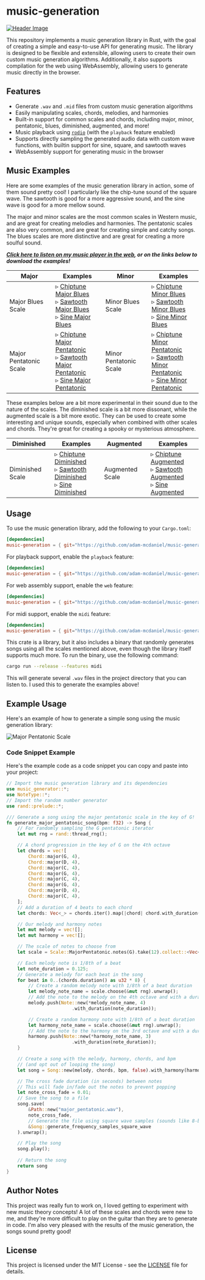 # music-generation

[![Header Image](assets/header.png)](https://adam-mcdaniel.github.io/music)

This repository implements a music generation library in Rust, with the goal of creating a simple and easy-to-use API for generating music. The library is designed to be flexible and extensible, allowing users to create their own custom music generation algorithms. Additionally, it also supports compilation for the web using WebAssembly, allowing users to generate music directly in the browser.

## Features

- Generate `.wav` and `.mid` files from custom music generation algorithms
- Easily manipulating scales, chords, melodies, and harmonies
- Built-in support for common scales and chords, including major, minor, pentatonic, blues, diminished, augmented, and more!
- Music playback using [`rodio`](https://crates.io/crates/rodio) (with the `playback` feature enabled)
- Supports directly sampling the generated audio data with custom wave functions, with builtin support for sine, square, and sawtooth waves
- WebAssembly support for generating music in the browser

## Music Examples

Here are some examples of the music generation library in action, some of them sound pretty cool! I particularly like the chip-tune sound of the square wave. The sawtooth is good for a more aggressive sound, and the sine wave is good for a more mellow sound.

The major and minor scales are the most common scales in Western music, and are great for creating melodies and harmonies. The pentatonic scales are also very common, and are great for creating simple and catchy songs. The blues scales are more distinctive and are great for creating a more soulful sound.

<!-- Put links on the names, not in a separate listen link -->
***[Click here to listen on my music player in the web](https://adam-mcdaniel.github.io/music), or on the links below to download the examples!***
<!-- 
| Major | Examples | Minor | Examples |
|----------|----------|-------|----------|
| Major Blues Scale | ▹ [Chiptune Major Blues](examples/square_major_blues.wav)<br> ▹ [Sawtooth Major Blues](examples/sawtooth_major_blues.wav)<br> ▹ [Sine Major Blues](examples/sine_major_blues.wav) | Minor Blues Scale | ▹ [Chiptune Minor Blues](examples/square_minor_blues.wav)<br> ▹ [Sawtooth Minor Blues](examples/sawtooth_minor_blues.wav)<br> ▹ [Sine Minor Blues](examples/sine_minor_blues.wav) |
| Major Pentatonic Scale | ▹ [Chiptune Major Pentatonic](examples/square_major_pentatonic.wav)<br> ▹ [Sawtooth Major Pentatonic](examples/sawtooth_major_pentatonic.wav)<br> ▹ [Sine Major Pentatonic](examples/sine_major_pentatonic.wav) | Minor Pentatonic Scale | ▹ [Chiptune Minor Pentatonic](examples/square_minor_pentatonic.wav)<br> ▹ [Sawtooth Minor Pentatonic](examples/sawtooth_minor_pentatonic.wav)<br> ▹ [Sine Minor Pentatonic](examples/sine_minor_pentatonic.wav) | -->

<!-- Link to raw content instead -->
| Major | Examples | Minor | Examples |
|----------|----------|-------|----------|
| Major Blues Scale | ▹ [Chiptune Major Blues](https://raw.githubusercontent.com/adam-mcdaniel/music-generation/main/examples/square_major_blues.wav)<br> ▹ [Sawtooth Major Blues](https://raw.githubusercontent.com/adam-mcdaniel/music-generation/main/examples/sawtooth_major_blues.wav)<br> ▹ [Sine Major Blues](https://raw.githubusercontent.com/adam-mcdaniel/music-generation/main/examples/sine_major_blues.wav) | Minor Blues Scale | ▹ [Chiptune Minor Blues](https://raw.githubusercontent.com/adam-mcdaniel/music-generation/main/examples/square_minor_blues.wav)<br> ▹ [Sawtooth Minor Blues](https://raw.githubusercontent.com/adam-mcdaniel/music-generation/main/examples/sawtooth_minor_blues.wav)<br> ▹ [Sine Minor Blues](https://raw.githubusercontent.com/adam-mcdaniel/music-generation/main/examples/sine_minor_blues.wav) |
| Major Pentatonic Scale | ▹ [Chiptune Major Pentatonic](https://raw.githubusercontent.com/adam-mcdaniel/music-generation/main/examples/square_major_pentatonic.wav)<br> ▹ [Sawtooth Major Pentatonic](https://raw.githubusercontent.com/adam-mcdaniel/music-generation/main/examples/sawtooth_major_pentatonic.wav)<br> ▹ [Sine Major Pentatonic](https://raw.githubusercontent.com/adam-mcdaniel/music-generation/main/examples/sine_major_pentatonic.wav) | Minor Pentatonic Scale | ▹ [Chiptune Minor Pentatonic](https://raw.githubusercontent.com/adam-mcdaniel/music-generation/main/examples/square_minor_pentatonic.wav)<br> ▹ [Sawtooth Minor Pentatonic](https://raw.githubusercontent.com/adam-mcdaniel/music-generation/main/examples/sawtooth_minor_pentatonic.wav)<br> ▹ [Sine Minor Pentatonic](https://raw.githubusercontent.com/adam-mcdaniel/music-generation/main/examples/sine_minor_pentatonic.wav) |

These examples below are a bit more experimental in their sound due to the nature of the scales. The diminished scale is a bit more dissonant, while the augmented scale is a bit more exotic. They can be used to create some interesting and unique sounds, especially when combined with other scales and chords. They're great for creating a spooky or mysterious atmosphere.

| Diminished | Examples | Augmented | Examples |
|------------|----------|-----------|----------|
| Diminished Scale | ▹ [Chiptune Diminished](https://raw.githubusercontent.com/adam-mcdaniel/music-generation/main/examples/square_diminished.wav)<br> ▹ [Sawtooth Diminished](https://raw.githubusercontent.com/adam-mcdaniel/music-generation/main/examples/sawtooth_diminished.wav)<br> ▹ [Sine Diminished](https://raw.githubusercontent.com/adam-mcdaniel/music-generation/main/examples/sine_diminished.wav) | Augmented Scale | ▹ [Chiptune Augmented](https://raw.githubusercontent.com/adam-mcdaniel/music-generation/main/examples/square_augmented.wav)<br> ▹ [Sawtooth Augmented](https://raw.githubusercontent.com/adam-mcdaniel/music-generation/main/examples/sawtooth_augmented.wav)<br> ▹ [Sine Augmented](https://raw.githubusercontent.com/adam-mcdaniel/music-generation/main/examples/sine_augmented.wav) |

<!-- | Diminished | Examples | Augmented | Examples |
|------------|----------|-----------|----------|
| Diminished Scale | ▹ [Chiptune Diminished](examples/square_diminished.wav)<br> ▹ [Sawtooth Diminished](examples/sawtooth_diminished.wav)<br> ▹ [Sine Diminished](examples/sine_diminished.wav) | Augmented Scale | ▹ [Chiptune Augmented](examples/square_augmented.wav)<br> ▹ [Sawtooth Augmented](examples/sawtooth_augmented.wav)<br> ▹ [Sine Augmented](examples/sine_augmented.wav) | -->

<!-- | Diminished | Examples | Augmented | Examples |
|------------|----------|-----------|----------|
| Diminished Scale | ▹ Chiptune Diminished <br><audio src="examples/square_diminished.wav" controls></audio><br> ▹ Sawtooth Diminished <br><audio src="examples/sawtooth_diminished.wav" controls></audio><br> ▹ Sine Diminished <br><audio src="examples/sine_diminished.wav" controls></audio> | Augmented Scale | ▹ Chiptune Augmented <br><audio src="examples/square_augmented.wav" controls></audio><br> ▹ Sawtooth Augmented <br><audio src="examples/sawtooth_augmented.wav" controls></audio><br> ▹ Sine Augmented <br><audio src="examples/sine_augmented.wav" controls></audio> | -->


## Usage

To use the music generation library, add the following to your `Cargo.toml`:

```toml
[dependencies]
music-generation = { git="https://github.com/adam-mcdaniel/music-generation" }
```

For playback support, enable the `playback` feature:

```toml
[dependencies]
music-generation = { git="https://github.com/adam-mcdaniel/music-generation", features = ["playback"] }
```

For web assembly support, enable the `web` feature:

```toml
[dependencies]
music-generation = { git="https://github.com/adam-mcdaniel/music-generation", features = ["web"] }
```

For midi support, enable the `midi` feature:

```toml
[dependencies]
music-generation = { git="https://github.com/adam-mcdaniel/music-generation", features = ["midi"] }
```

This crate is a library, but it also includes a binary that randomly generates songs using all the scales mentioned above, even though the library itself supports much more. To run the binary, use the following command:

```bash
cargo run --release --features midi
```

This will generate several `.wav` files in the project directory that you can listen to. I used this to generate the examples above!

## Example Usage

Here's an example of how to generate a simple song using the music generation library:

![Major Pentatonic Scale](assets/example.png)

### Code Snippet Example

Here's the example code as a code snippet you can copy and paste into your project:

```rust
// Import the music generation library and its dependencies
use music_generator::*;
use NoteType::*;
// Import the random number generator
use rand::prelude::*;

/// Generate a song using the major pentatonic scale in the key of G!
fn generate_major_pentatonic_song(bpm: f32) -> Song {
    // For randomly sampling the G pentatonic iterator
    let mut rng = rand::thread_rng();

    // A chord progression in the key of G on the 4th octave
    let chords = vec![
        Chord::major(G, 4),
        Chord::major(D, 4),
        Chord::major(C, 4),
        Chord::major(G, 4),
        Chord::major(C, 4),
        Chord::major(G, 4),
        Chord::major(D, 4),
        Chord::major(C, 4),
    ];
    // Add a duration of 4 beats to each chord
    let chords: Vec<_> = chords.iter().map(|chord| chord.with_duration(4.0)).collect();

    // Our melody and harmony notes
    let mut melody = vec![];
    let mut harmony = vec![];

    // The scale of notes to choose from
    let scale = Scale::MajorPentatonic.notes(G).take(12).collect::<Vec<_>>();

    // Each melody note is 1/8th of a beat
    let note_duration = 0.125;
    // Generate a melody for each beat in the song
    for beat in 0..(chords.duration() as u32 * 8) {
        // Create a random melody note with 1/8th of a beat duration
        let melody_note_name = scale.choose(&mut rng).unwrap();
        // Add the note to the melody on the 4th octave and with a duration
        melody.push(Note::new(*melody_note_name, 4)
                        .with_duration(note_duration));

        // Create a random harmony note with 1/8th of a beat duration
        let harmony_note_name = scale.choose(&mut rng).unwrap();
        // Add the note to the harmony on the 3rd octave and with a duration
        harmony.push(Note::new(*harmony_note_name, 3)
                        .with_duration(note_duration));
    }

    // Create a song with the melody, harmony, chords, and bpm
    // (and opt out of looping the song)
    let song = Song::new(melody, chords, bpm, false).with_harmony(harmony);

    // The cross fade duration (in seconds) between notes
    // This will fade in/fade out the notes to prevent popping
    let note_cross_fade = 0.01;
    // Save the song to a file
    song.save(
        &Path::new("major_pentatonic.wav"),
        note_cross_fade,
        // Generate the file using square wave samples (sounds like 8-bit chiptune)
        &Song::generate_frequency_samples_square_wave
    ).unwrap();

    // Play the song
    song.play();
    
    // Return the song
    return song
}
```

## Author Notes

This project was really fun to work on, I loved getting to experiment with new music theory concepts! A lot of these scales and chords were new to me, and they're more difficult to play on the guitar than they are to generate in code. I'm also very pleased with the results of the music generation, the songs sound pretty good!

## License

This project is licensed under the MIT License - see the [LICENSE](LICENSE) file for details.
